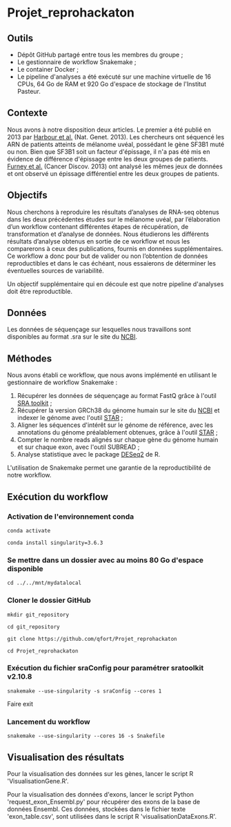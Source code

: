 # Projet_reprohackaton
## Outils
 - Dépôt GitHub partagé entre tous les membres du groupe ;
 - Le gestionnaire de workflow Snakemake ;
 - Le container Docker ;
 - Le pipeline d'analyses a été exécuté sur une machine virtuelle de 16 CPUs, 64 Go de RAM et 920 Go d'espace de stockage de l'Institut Pasteur.


## Contexte
Nous avons à notre disposition deux articles. Le premier a été publié en 2013  par [Harbour et al.](https://pubmed.ncbi.nlm.nih.gov/23313955/) (Nat. Genet. 2013). Les chercheurs ont séquencé les ARN de patients atteints de mélanome uvéal, possédant le gène SF3B1 muté ou non. Bien que SF3B1 soit un facteur d'épissage, il n'a pas été mis en évidence de différence d'épissage entre les deux groupes de patients.
[Furney et al.](https://pubmed.ncbi.nlm.nih.gov/23861464/) (Cancer Discov. 2013) ont analysé les mêmes jeux de données et ont observé un épissage différentiel entre les deux groupes de patients.

## Objectifs
Nous cherchons à reproduire les résultats d’analyses de RNA-seq obtenus dans les deux précédentes études sur le mélanome uvéal, par l’élaboration d’un workflow contenant différentes étapes de récupération, de transformation et d’analyse de données. Nous étudierons les différents résultats d’analyse obtenus en sortie de ce workflow et nous les comparerons à ceux des publications, fournis en données supplémentaires. Ce workflow a donc pour but de valider ou non l’obtention de données reproductibles et dans le cas échéant, nous essaierons de déterminer les éventuelles sources de variabilité. 

Un objectif supplémentaire qui en découle est que notre pipeline d'analyses doit être reproductible.

## Données
Les données de séquençage sur lesquelles nous travaillons sont disponibles au format .sra sur le site du [NCBI](https://www.ncbi.nlm.nih.gov/Traces/study/?acc=SRP017413&o=acc_s%3Aa).

## Méthodes
Nous avons établi ce workflow, que nous avons implémenté en utilisant le gestionnaire de workflow Snakemake :
1. Récupérer les données de séquençage au format FastQ grâce à l'outil [SRA toolkit](https://github.com/ncbi/sra-tools) ;
2. Récupérer la version GRCh38 du génome humain sur le site du [NCBI](https://www.ncbi.nlm.nih.gov/assembly/GCF_000001405.39) et indexer le génome avec l'outil [STAR](https://github.com/alexdobin/STAR) ;
3. Aligner les séquences d'intérêt sur le génome de référence, avec les annotations du génome préalablement obtenues, grâce à l'outil [STAR](https://github.com/alexdobin/STAR) ;
4. Compter le nombre reads alignés sur chaque gène du génome humain et sur chaque exon, avec l'outil SUBREAD ;
5. Analyse statistique avec le package [DESeq2](https://bioconductor.org/packages/release/bioc/html/DESeq2.html) de R.

L'utilisation de Snakemake permet une garantie de la reproductibilité de notre workflow.

## Exécution du workflow
### Activation de l'environnement conda
`conda activate`

`conda install singularity=3.6.3`

### Se mettre dans un dossier avec au moins 80 Go d'espace disponible
`cd ../../mnt/mydatalocal`

### Cloner le dossier GitHub
`mkdir git_repository`

`cd git_repository`

`git clone https://github.com/qfort/Projet_reprohackaton`

`cd Projet_reprohackaton`

### Exécution du fichier sraConfig pour paramétrer sratoolkit v2.10.8
`snakemake --use-singularity -s sraConfig --cores 1`

Faire exit

### Lancement du workflow
`snakemake --use-singularity --cores 16 -s Snakefile`


## Visualisation des résultats
Pour la visualisation des données sur les gènes, lancer le script R 'VisualisationGene.R'.

Pour la visualisation des données d'exons, lancer le script Python 'request_exon_Ensembl.py' pour récupérer des exons de la base de données Ensembl. Ces données, stockées dans le fichier texte 'exon_table.csv', sont utilisées dans le script R 'visualisationDataExons.R'.
